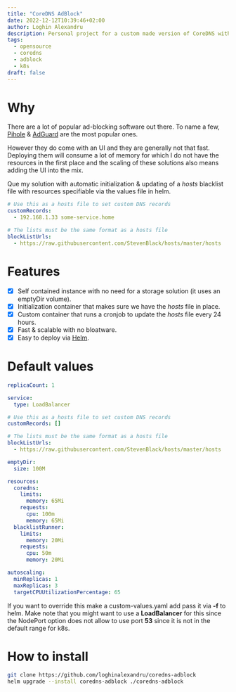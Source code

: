 ```yaml
---
title: "CoreDNS AdBlock"
date: 2022-12-12T10:39:46+02:00
author: Loghin Alexandru
description: Personal project for a custom made version of CoreDNS with ad blocking capabilities on k8s.
tags:
  - opensource
  - coredns
  - adblock
  - k8s
draft: false
---
```


# Why

There are a lot of popular ad-blocking software out there. To name a few, [Pihole](https://pi-hole.net/) & [AdGuard](https://adguard.com/en/welcome.html) are the most popular ones.

However they do come with an UI and they are generally not that fast. Deploying them will consume a lot of memory for which I do not have the resources in the first place and the scaling of these solutions also means adding the UI into the mix.

Que my solution with automatic initialization & updating of a *hosts* blacklist file with resources specifiable via the values file in helm.

```yaml
# Use this as a hosts file to set custom DNS records
customRecords: 
  - 192.168.1.33 some-service.home

# The lists must be the same format as a hosts file
blockListUrls: 
  - https://raw.githubusercontent.com/StevenBlack/hosts/master/hosts
```

# Features

- [x] Self contained instance with no need for a storage solution (it uses an emptyDir volume).
- [x] Initialization container that makes sure we have the *hosts* file in place.
- [x] Custom container that runs a cronjob to update the *hosts* file every 24 hours.
- [x] Fast & scalable with no bloatware.
- [x] Easy to deploy via [Helm](https://helm.sh/).

# Default values

```yaml
replicaCount: 1

service:
  type: LoadBalancer

# Use this as a hosts file to set custom DNS records
customRecords: []

# The lists must be the same format as a hosts file
blockListUrls: 
  - https://raw.githubusercontent.com/StevenBlack/hosts/master/hosts

emptyDir:
  size: 100M

resources:
  coredns:
    limits:
      memory: 65Mi
    requests:
      cpu: 100m
      memory: 65Mi
  blacklistRunner:
    limits:
      memory: 20Mi
    requests:
      cpu: 50m
      memory: 20Mi

autoscaling:
  minReplicas: 1
  maxReplicas: 3
  targetCPUUtilizationPercentage: 65
```

If you want to override this make a custom-values.yaml add pass it via **-f** to helm. Make note that you might want to use a **LoadBalancer** for this since the NodePort option does not allow to use port **53** since it is not in the default range for k8s.

# How to install

```bash
git clone https://github.com/loghinalexandru/coredns-adblock
helm upgrade --install coredns-adblock ./coredns-adblock
```